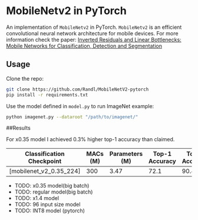 # MobileNetv2 in PyTorch

An implementation of `MobileNetv2` in PyTorch. `MobileNetv2` is an efficient convolutional neural network architecture for mobile devices. For more information check the paper:
[Inverted Residuals and Linear Bottlenecks: Mobile Networks for Classification, Detection and Segmentation](https://arxiv.org/abs/1801.04381) 

## Usage

Clone the repo:
```bash
git clone https://github.com/Randl/MobileNetV2-pytorch
pip install -r requirements.txt
```

Use the model defined in `model.py` to run ImageNet example:
```bash
python imagenet.py --dataroot "/path/to/imagenet/"
```

##Results

For x0.35 model I achieved 0.3% higher top-1 accuracy than claimed.
 
|Classification Checkpoint| MACs (M)   | Parameters (M)| Top-1 Accuracy| Top-5 Accuracy|  Claimed top-1|  Claimed top-5|
|-------------------------|------------|---------------|---------------|---------------|---------------|---------------|
| [mobilenet_v2_0.35_224] |300         |3.47           |           72.1|          90.48|           71.8|           91.0|

* TODO: x0.35 model(big batch) 
* TODO: regular model(big batch) 
* TODO: x1.4 model
* TODO: 96 input size model
* TODO: INT8 model (pytorch)